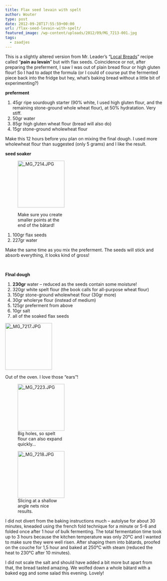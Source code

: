 ```yaml
---
title: Flax seed levain with spelt
author: Wouter
type: post
date: 2012-09-28T17:55:59+00:00
url: /flax-seed-levain-with-spelt/
featured_image: /wp-content/uploads/2012/09/MG_7213-001.jpg
tags:
  - zaadjes
---
```


This is a slightly altered version from Mr. Leader&#8217;s &#8220;[Local Breads][2]&#8221; recipe called &#8220;**pain au levain**&#8221; but with flax seeds. Coincidence or not, after preparing the preferment, I saw I was out of plain bread flour or high gluten flour! So I had to adapt the formula (or I could of course put the fermented piece back into the fridge but hey, what&#8217;s baking bread without a little bit of experimenting?)

**preferment**

  1. 45gr ripe sourdough starter (90% white, I used high gluten flour, and the remaining stone-ground whole wheat flour), at 50% hydratation. Very stiff.
  2. 50gr water
  3. 85gr high gluten wheat flour (bread will also do)
  4. 15gr stone-ground wholewheat flour

Make this 12 hours before you plan on mixing the final dough. I used more wholewheat flour than suggested (only 5 grams) and I like the result.

**seed soaker**<figure style="width: 150px" class="wp-caption alignright">

[<img title="_MG_7214.JPG" src="http://lh3.ggpht.com/-5u-Kg_igtfk/UGXhkE2l39I/AAAAAAAAGl8/sGC5JquShDw/s150-c/_MG_7214.JPG" alt="_MG_7214.JPG" width="150" height="150" />][3]<figcaption class="wp-caption-text">Make sure you create smaller points at the end of the bâtard!</figcaption></figure> 

  1. 100gr flax seeds
  2. 227gr water

Make the same time as you mix the preferment. The seeds will stick and absorb everything, it looks kind of gross!

&nbsp;

<strong style="clear: both;">FInal dough</strong>

  1. **230gr** water &#8211; reduced as the seeds contain some moisture!
  2. 320gr white spelt flour (the book calls for all-purpose wheat flour)
  3. 150gr stone-ground wholewheat flour (30gr more)
  4. 30gr wholerye flour (instead of medium)
  5. 125gr preferment from above
  6. 10gr salt
  7. all of the soaked flax seeds<figure style="width: 150px" class="wp-caption alignleft">

[<img title="_MG_7217.JPG" src="http://lh4.ggpht.com/-0e2UqfWxjwg/UGXhl7cjzlI/AAAAAAAAGmE/6VMHFQgXZug/s150-c/_MG_7217.JPG" alt="_MG_7217.JPG" width="150" height="150" />][4]<figcaption class="wp-caption-text">Out of the oven. I love those &#8220;ears&#8221;!</figcaption></figure> <figure style="width: 150px" class="wp-caption alignleft">[<img title="_MG_7223.JPG" src="http://lh6.ggpht.com/-IaM7VSS-vdc/UGXhpNA84bI/AAAAAAAAGmU/3PJoCaQ_qxM/s150-c/_MG_7223.JPG" alt="_MG_7223.JPG" width="150" height="150" />][5]<figcaption class="wp-caption-text">Big holes, so spelt flour can also expand quickly&#8230;</figcaption></figure> <figure style="width: 150px" class="wp-caption alignleft">[<img title="_MG_7218.JPG" src="http://lh3.ggpht.com/-q6W39aek9ls/UGXhnp4PdPI/AAAAAAAAGmM/YSJKpxGce0M/s150-c/_MG_7218.JPG" alt="_MG_7218.JPG" width="150" height="150" />][6]<figcaption class="wp-caption-text">Slicing at a shallow angle nets nice results.</figcaption></figure> 

<p style="clear: both;">
  I did not divert from the baking instructions much &#8211; autolyse for about 30 minutes, kneaded using the french fold technique for a minute or 5-6 and folded once after 1 hour of bulk fermenting. The total fermentation time took up to 3 hours because the kitchen temperature was only 20°C and I wanted to make sure they were well risen. After shaping them into bâtards, proofed on the couche for 1,5 hour and baked at 250°C with steam (reduced the heat to 230°C after 10 minutes).
</p>

<p style="clear: both;">
  I did not scale the salt and should have added a bit more but apart from that, the bread tasted amazing. We wolfed down a whole bâtard with a baked egg and some salad this evening. Lovely!
</p>

 [1]: https://redzuurdesem.be/wp-content/uploads/2012/09/MG_7213-001.jpg
 [2]: http://www.amazon.com/Local-Breads-Sourdough-Whole-Grain-Recipes/dp/0393050556/ref=sr_1_1?ie=UTF8&qid=1348854339&sr=8-1&keywords=local+breads
 [3]: http://lh3.ggpht.com/-5u-Kg_igtfk/UGXhkE2l39I/AAAAAAAAGl8/sGC5JquShDw/s1024/_MG_7214.JPG "Make sure you create smaller points at the end of the bâtard"
 [4]: http://lh4.ggpht.com/-0e2UqfWxjwg/UGXhl7cjzlI/AAAAAAAAGmE/6VMHFQgXZug/s1024/_MG_7217.JPG "_MG_7217.JPG"
 [5]: http://lh6.ggpht.com/-IaM7VSS-vdc/UGXhpNA84bI/AAAAAAAAGmU/3PJoCaQ_qxM/s1024/_MG_7223.JPG "_MG_7223.JPG"
 [6]: http://lh3.ggpht.com/-q6W39aek9ls/UGXhnp4PdPI/AAAAAAAAGmM/YSJKpxGce0M/s1024/_MG_7218.JPG "_MG_7218.JPG"